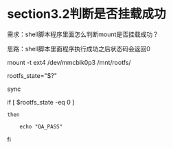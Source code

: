 # section3.2判断是否挂载成功

需求：shell脚本程序里面怎么判断mount是否挂载成功？


思路：shell脚本里面程序执行成功之后状态码会返回0



mount -t ext4 /dev/mmcblk0p3 /mnt/rootfs/

rootfs_state="$?"

sync

if [ $rootfs_state -eq 0 ]

	then

		echo "QA_PASS"

fi


